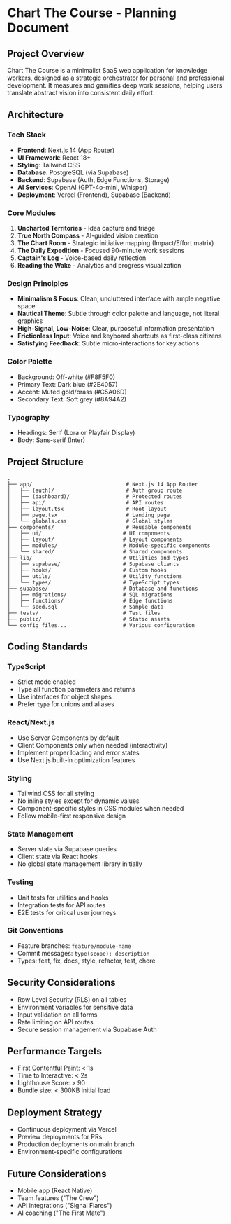 # Chart The Course - Planning Document

## Project Overview
Chart The Course is a minimalist SaaS web application for knowledge workers, designed as a strategic orchestrator for personal and professional development. It measures and gamifies deep work sessions, helping users translate abstract vision into consistent daily effort.

## Architecture

### Tech Stack
- **Frontend**: Next.js 14 (App Router)
- **UI Framework**: React 18+
- **Styling**: Tailwind CSS
- **Database**: PostgreSQL (via Supabase)
- **Backend**: Supabase (Auth, Edge Functions, Storage)
- **AI Services**: OpenAI (GPT-4o-mini, Whisper)
- **Deployment**: Vercel (Frontend), Supabase (Backend)

### Core Modules
1. **Uncharted Territories** - Idea capture and triage
2. **True North Compass** - AI-guided vision creation
3. **The Chart Room** - Strategic initiative mapping (Impact/Effort matrix)
4. **The Daily Expedition** - Focused 90-minute work sessions
5. **Captain's Log** - Voice-based daily reflection
6. **Reading the Wake** - Analytics and progress visualization

### Design Principles
- **Minimalism & Focus**: Clean, uncluttered interface with ample negative space
- **Nautical Theme**: Subtle through color palette and language, not literal graphics
- **High-Signal, Low-Noise**: Clear, purposeful information presentation
- **Frictionless Input**: Voice and keyboard shortcuts as first-class citizens
- **Satisfying Feedback**: Subtle micro-interactions for key actions

### Color Palette
- Background: Off-white (#F8F5F0)
- Primary Text: Dark blue (#2E4057)
- Accent: Muted gold/brass (#C5A06D)
- Secondary Text: Soft grey (#8A94A2)

### Typography
- Headings: Serif (Lora or Playfair Display)
- Body: Sans-serif (Inter)

## Project Structure
```
.
├── app/                              # Next.js 14 App Router
│   ├── (auth)/                       # Auth group route
│   ├── (dashboard)/                  # Protected routes
│   ├── api/                          # API routes
│   ├── layout.tsx                    # Root layout
│   ├── page.tsx                      # Landing page
│   └── globals.css                   # Global styles
├── components/                       # Reusable components
│   ├── ui/                          # UI components
│   ├── layout/                      # Layout components
│   ├── modules/                     # Module-specific components
│   └── shared/                      # Shared components
├── lib/                             # Utilities and types
│   ├── supabase/                    # Supabase clients
│   ├── hooks/                       # Custom hooks
│   ├── utils/                       # Utility functions
│   └── types/                       # TypeScript types
├── supabase/                        # Database and functions
│   ├── migrations/                  # SQL migrations
│   ├── functions/                   # Edge functions
│   └── seed.sql                     # Sample data
├── tests/                           # Test files
├── public/                          # Static assets
└── config files...                  # Various configuration
```

## Coding Standards

### TypeScript
- Strict mode enabled
- Type all function parameters and returns
- Use interfaces for object shapes
- Prefer `type` for unions and aliases

### React/Next.js
- Use Server Components by default
- Client Components only when needed (interactivity)
- Implement proper loading and error states
- Use Next.js built-in optimization features

### Styling
- Tailwind CSS for all styling
- No inline styles except for dynamic values
- Component-specific styles in CSS modules when needed
- Follow mobile-first responsive design

### State Management
- Server state via Supabase queries
- Client state via React hooks
- No global state management library initially

### Testing
- Unit tests for utilities and hooks
- Integration tests for API routes
- E2E tests for critical user journeys

### Git Conventions
- Feature branches: `feature/module-name`
- Commit messages: `type(scope): description`
- Types: feat, fix, docs, style, refactor, test, chore

## Security Considerations
- Row Level Security (RLS) on all tables
- Environment variables for sensitive data
- Input validation on all forms
- Rate limiting on API routes
- Secure session management via Supabase Auth

## Performance Targets
- First Contentful Paint: < 1s
- Time to Interactive: < 2s
- Lighthouse Score: > 90
- Bundle size: < 300KB initial load

## Deployment Strategy
- Continuous deployment via Vercel
- Preview deployments for PRs
- Production deployments on main branch
- Environment-specific configurations

## Future Considerations
- Mobile app (React Native)
- Team features ("The Crew")
- API integrations ("Signal Flares")
- AI coaching ("The First Mate")